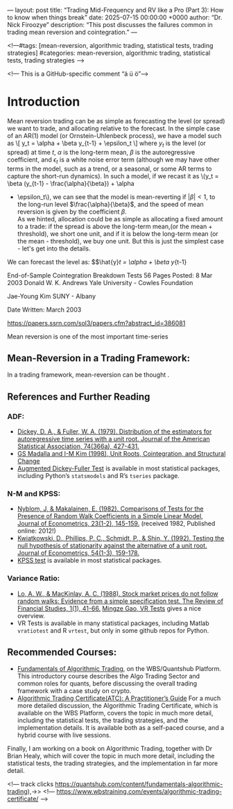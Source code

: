 —
layout: post
title:  “Trading Mid-Frequency and RV like a Pro (Part 3): How to know when things break”
date:   2025-07-15 00:00:00 +0000
author:  “Dr. Nick Firoozye”
description: “This post discusses the failures common in trading mean reversion and cointegration.”
—

<!—#tags: [mean-reversion, algorithmic trading, statistical tests, trading strategies]
#categories:  mean-reversion, algorithmic trading, statistical tests, trading strategies —>


<!— This is a GitHub-specific comment “ä ü ö”—>

# Introduction

Mean reversion trading can be as simple as forecasting the level (or spread) we want to trade, and allocating relative to the forecast.
In the simple case of an  AR(1) model (or Ornstein-Uhlenbeck process), we have a model such as
\\[ y_t = \alpha + \beta y_{t-1} + \epsilon_t \\]
where $y_t$ is the level (or spread) at time $t$, $\alpha$ is the long-term mean, $\beta$ is the autoregressive coefficient, 
and $\epsilon_t$ is a white noise error term (although we may have other terms in the model, such as a trend, or a seasonal, or some AR terms
to capture the short-run dynamics). In such a model,  if we recast it as \\(y_t = \beta (y_{t-1} - \frac{\alpha}{\beta}) + \alpha 
+ \epsilon_t\\), we can see that the model is mean-reverting if $|\beta| < 1$,
to the long-run level $\frac{\alpha}{\beta}$, and the speed of mean reversion is given by the coefficient $\beta$.  
As we hinted, allocation could be as simple as allocating a fixed amount to a trade: if the spread is above the long-term mean,(or the mean + threshold), we short one unit, and if it is below the long-term mean (or the mean - threshold), we buy one unit. But this is just the simplest case - let's get into the details.



We can forecast the level as:
$$\hat{y}_t = \alpha + \beta y_{t-1}

End-of-Sample Cointegration Breakdown Tests
56 Pages
Posted: 8 Mar 2003
Donald W. K. Andrews
Yale University - Cowles Foundation

Jae-Young Kim
SUNY - Albany

Date Written: March 2003

https://papers.ssrn.com/sol3/papers.cfm?abstract_id=386081




Mean reversion is one of the most important time-series 

## Mean-Reversion in a Trading Framework:

In a trading framework, mean-reversion can be thought .



## References and Further Reading

### ADF:
* [Dickey, D. A., & Fuller, W. A. (1979). Distribution of the estimators for autoregressive time series with a unit root. Journal of the American Statistical Association, 74(366a), 427-431.](https://www.jstor.org/stable/2286348)
* [GS Madalla and I-M Kim (1998), Unit Roots, Cointegration, and Structural Change](https://www.goodreads.com/book/show/129573852-unit-roots-cointegration-and-structural-change-themes-in-modern-econo)
* [Augmented Dickey-Fuller Test](https://en.wikipedia.org/wiki/Augmented_Dickey%E2%80%93Fuller_test) is available in most statistical packages, 
 including Python’s `statsmodels` and R’s `tseries` package.

### N-M and KPSS:
* [Nyblom, J, & Makalainen, E. (1982). Comparisons of Tests for the Presence of 
Random Walk Coefficients in a Simple Linear Model, Journal of Econometrics, 23(1-2), 145-159.](https://www.tandfonline.com/doi/epdf/10.1080/01621459.1983.10477032?needAccess=true)
(received 1982, Published online: 2012!)
* [Kwiatkowski, D., Phillips, P. C., Schmidt, P., & Shin, Y. (1992). 
 Testing the null hypothesis of stationarity against the alternative of a unit root. 
 Journal of Econometrics, 54(1-3), 159-178.](https://doi.org/10.1016/0304-4076(92)90104-Y)
* [KPSS test](https://en.wikipedia.org/wiki/KPSS_test) is available in most statistical packages. 

### Variance Ratio:
* [Lo, A. W., & MacKinlay, A. C. (1988). Stock market prices do not follow random walks: Evidence from a simple specification test. The Review of Financial Studies, 1(1), 41-66.](https://www.jstor.org/stable/2961990)
[Mingze Gao, VR Tests](https://mingze-gao.com/posts/lomackinlay1988/) gives a nice overview.
* VR Tests is available in many statistical packages, including Matlab `vratiotest` and R `vrtest`, but only in some github repos for Python.

## Recommended Courses:

* [Fundamentals of Algorithmic Trading](https://rebrand.ly/ndzrcki), on the WBS/Quantshub Platform. This introductory course describes the Algo Trading Sector and common roles for quants, before discussing
the overall trading framework with a case study on crypto.
* [Algorithmic Trading Certificate(ATC): A Practitioner’s Guide](https://rebrand.ly/cbadu1x)
For a much more detailed discussion, the Algorithmic Trading Certificate, 
which is available on the WBS Platform, covers the topic in much more detail, 
including the statistical tests, the trading strategies, and the implementation details. It is available 
both as a self-paced course, and a hybrid course with live sessions.


Finally, I am working on a book on Algorithmic Trading, together with Dr Brian Healy, which will cover the topic in much more detail, including the statistical tests, 
the trading strategies, and the implementation in far more detail.

<!— track clicks https://quantshub.com/content/fundamentals-algorithmic-trading),->>
<!— https://www.wbstraining.com/events/algorithmic-trading-certificate/ —>

